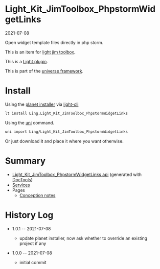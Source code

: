 Light_Kit_JimToolbox_PhpstormWidgetLinks
===========
2021-07-08



Open widget template files directly in php storm.

This is an item for [light jim toolbox](https://github.com/lingtalfi/Light_JimToolbox).




This is a [Light plugin](https://github.com/lingtalfi/Light/blob/master/doc/pages/plugin.md).

This is part of the [universe framework](https://github.com/karayabin/universe-snapshot).


Install
==========

Using the [planet installer](https://github.com/lingtalfi/Light_PlanetInstaller) via [light-cli](https://github.com/lingtalfi/Light_Cli)
```bash
lt install Ling.Light_Kit_JimToolbox_PhpstormWidgetLinks
```

Using the [uni](https://github.com/lingtalfi/universe-naive-importer) command.
```bash
uni import Ling/Light_Kit_JimToolbox_PhpstormWidgetLinks
```

Or just download it and place it where you want otherwise.






Summary
===========
- [Light_Kit_JimToolbox_PhpstormWidgetLinks api](https://github.com/lingtalfi/Light_Kit_JimToolbox_PhpstormWidgetLinks/blob/master/doc/api/Ling/Light_Kit_JimToolbox_PhpstormWidgetLinks.md) (generated with [DocTools](https://github.com/lingtalfi/DocTools))
- [Services](#services)
- Pages
    - [Conception notes](https://github.com/lingtalfi/Light_Kit_JimToolbox_PhpstormWidgetLinks/blob/master/doc/pages/conception-notes.md)






History Log
=============

- 1.0.1 -- 2021-07-08

    - update planet installer, now ask whether to override an existing project if any 
  
- 1.0.0 -- 2021-07-08

    - initial commit